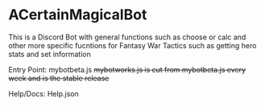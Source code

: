 # ACertainMagicalBot

This is a Discord Bot with general functions such as choose or calc and other more specific fucntions for Fantasy War Tactics such as getting hero stats and set information

Entry Point: mybotbeta.js
~~mybotworks.js is cut from mybotbeta.js every week and is the stable release~~

Help/Docs: Help.json
